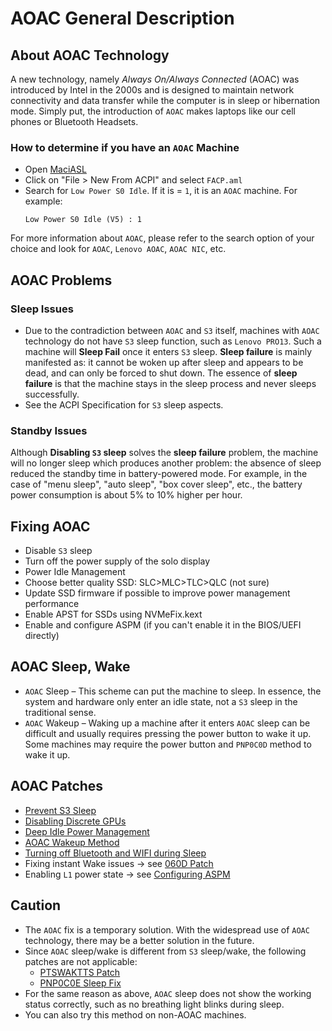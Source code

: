 # AOAC General Description

## About AOAC Technology

A new technology, namely *Always On/Always Connected* (AOAC) was introduced by Intel in the 2000s and is designed to maintain network connectivity and data transfer while the computer is in sleep or hibernation mode. Simply put, the introduction of `AOAC` makes laptops like our cell phones or Bluetooth Headsets.

### How to determine if you have an `AOAC` Machine

- Open [MaciASL](https://github.com/acidanthera/MaciASL/releases)
- Click on "File > New From ACPI" and select `FACP.aml`
- Search for `Low Power S0 Idle`. If it is = `1`, it is an `AOAC` machine. For example:
  ```asl
  Low Power S0 Idle (V5) : 1
  ```
For more information about `AOAC`, please refer to the search option of your choice and look for `AOAC`, `Lenovo AOAC`, `AOAC NIC`, etc.

## AOAC Problems

### Sleep Issues

- Due to the contradiction between `AOAC` and `S3` itself, machines with `AOAC` technology do not have `S3` sleep function, such as `Lenovo PRO13`. Such a machine will **Sleep Fail** once it enters `S3` sleep. **Sleep failure** is mainly manifested as: it cannot be woken up after sleep and appears to be dead, and can only be forced to shut down. The essence of **sleep failure** is that the machine stays in the sleep process and never sleeps successfully.
- See the ACPI Specification for `S3` sleep aspects.

### Standby Issues

Although **Disabling `S3` sleep** solves the **sleep failure** problem, the machine will no longer sleep which produces another problem: the absence of sleep reduced the standby time in battery-powered mode. For example, in the case of "menu sleep", "auto sleep", "box cover sleep", etc., the battery power consumption is about 5% to 10% higher per hour.

## Fixing AOAC

- Disable `S3` sleep
- Turn off the power supply of the solo display
- Power Idle Management
- Choose better quality SSD: SLC>MLC>TLC>QLC (not sure)
- Update SSD firmware if possible to improve power management performance
- Enable APST for SSDs using NVMeFix.kext
- Enable and configure ASPM (if you can't enable it in the BIOS/UEFI directly)

## AOAC Sleep, Wake

- `AOAC` Sleep – This scheme can put the machine to sleep. In essence, the system and hardware only enter an idle state, not a `S3` sleep in the traditional sense.
- `AOAC` Wakeup – Waking up a machine after it enters `AOAC` sleep can be difficult and usually requires pressing the power button to wake it up. Some machines may require the power button and `PNP0C0D` method to wake it up.

## AOAC Patches

- [Prevent S3 Sleep](https://github.com/5T33Z0/OC-Little-Translated/tree/main/04_Fixing_Sleep_and_Wake_Issues/Fixing_AOAC_Machines/i_Prevent_S3_Sleep)
- [Disabling Discrete GPUs](https://github.com/5T33Z0/OC-Little-Translated/tree/main/04_Fixing_Sleep_and_Wake_Issues/Fixing_AOAC_Machines/ii_AOAC_Disable_Discrete_GPU)
- [Deep Idle Power Management](https://github.com/5T33Z0/OC-Little-Translated/tree/main/04_Fixing_Sleep_and_Wake_Issues/Fixing_AOAC_Machines/iii_Power_Management_Deep_Idle)
- [AOAC Wakeup Method](https://github.com/5T33Z0/OC-Little-Translated/tree/main/04_Fixing_Sleep_and_Wake_Issues/Fixing_AOAC_Machines/iv_AOAC_wake-up_method)
- [Turning off Bluetooth and WIFI during Sleep](https://github.com/5T33Z0/OC-Little-Translated/tree/main/04_Fixing_Sleep_and_Wake_Issues/Fixing_AOAC_Machines/v_Sleep_automatically_turns_off_Bluetooth_WIFI)
- Fixing instant Wake issues &rarr; see [060D Patch](https://github.com/5T33Z0/OC-Little-Translated/tree/main/04_Fixing_Sleep_and_Wake_Issues/060D_Instant_Wake_Fix)
- Enabling `L1` power state &rarr; see [Configuring ASPM](https://github.com/5T33Z0/OC-Little-Translated/tree/main/04_Fixing_Sleep_and_Wake_Issues/Setting_ASPM_Operating_Mode)

## Caution

- The `AOAC` fix is a temporary solution. With the widespread use of `AOAC` technology, there may be a better solution in the future.
- Since `AOAC` sleep/wake is different from `S3` sleep/wake, the following patches are not applicable:
  - [PTSWAKTTS Patch](https://github.com/5T33Z0/OC-Little-Translated/tree/main/04_Fixing_Sleep_and_Wake_Issues/PTSWAK_Sleep_and_Wake_Fix)
  - [PNP0C0E Sleep Fix](https://github.com/5T33Z0/OC-Little-Translated/tree/main/04_Fixing_Sleep_and_Wake_Issues/PNP0C0E_Sleep_Correction_Method)
- For the same reason as above, `AOAC` sleep does not show the working status correctly, such as no breathing light blinks during sleep.
- You can also try this method on non-AOAC machines.
